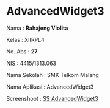 # AdvancedWidget3

Nama : **Rahajeng Violita** 

Kelas : XIIRPL4 

No. Abs : **27** 

NIS : 4415/1313.063 

Nama Sekolah : SMK Telkom Malang 

Nama Aplikasi : AdvancedWidget3

Screenshoot : [SS AdvancedWidget3](https://github.com/rahajengvio/AdvancedWidget3/blob/master/AW3.PNG)
